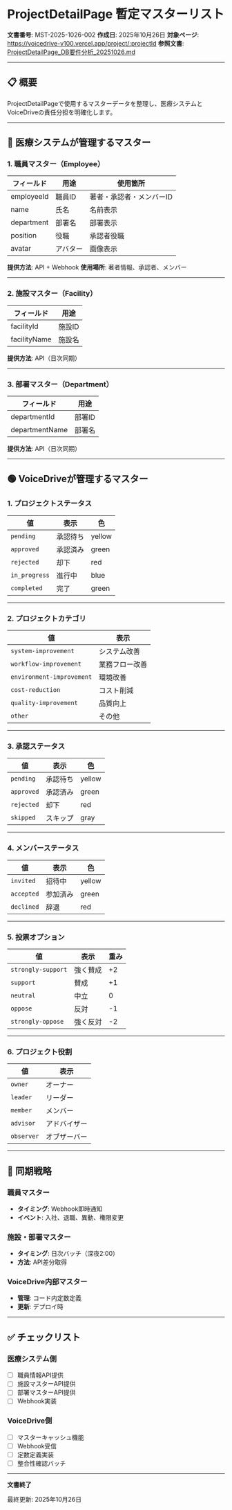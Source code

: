 # ProjectDetailPage 暫定マスターリスト

**文書番号**: MST-2025-1026-002
**作成日**: 2025年10月26日
**対象ページ**: https://voicedrive-v100.vercel.app/project/:projectId
**参照文書**: [ProjectDetailPage_DB要件分析_20251026.md](./ProjectDetailPage_DB要件分析_20251026.md)

---

## 📋 概要

ProjectDetailPageで使用するマスターデータを整理し、医療システムとVoiceDriveの責任分担を明確化します。

---

## 🔵 医療システムが管理するマスター

### 1. 職員マスター（Employee）

| フィールド | 用途 | 使用箇所 |
|-----------|------|---------|
| employeeId | 職員ID | 著者・承認者・メンバーID |
| name | 氏名 | 名前表示 |
| department | 部署名 | 部署表示 |
| position | 役職 | 承認者役職 |
| avatar | アバター | 画像表示 |

**提供方法**: API + Webhook
**使用場所**: 著者情報、承認者、メンバー

---

### 2. 施設マスター（Facility）

| フィールド | 用途 |
|-----------|------|
| facilityId | 施設ID |
| facilityName | 施設名 |

**提供方法**: API（日次同期）

---

### 3. 部署マスター（Department）

| フィールド | 用途 |
|-----------|------|
| departmentId | 部署ID |
| departmentName | 部署名 |

**提供方法**: API（日次同期）

---

## 🟢 VoiceDriveが管理するマスター

### 1. プロジェクトステータス

| 値 | 表示 | 色 |
|----|------|-----|
| `pending` | 承認待ち | yellow |
| `approved` | 承認済み | green |
| `rejected` | 却下 | red |
| `in_progress` | 進行中 | blue |
| `completed` | 完了 | green |

---

### 2. プロジェクトカテゴリ

| 値 | 表示 |
|----|------|
| `system-improvement` | システム改善 |
| `workflow-improvement` | 業務フロー改善 |
| `environment-improvement` | 環境改善 |
| `cost-reduction` | コスト削減 |
| `quality-improvement` | 品質向上 |
| `other` | その他 |

---

### 3. 承認ステータス

| 値 | 表示 | 色 |
|----|------|-----|
| `pending` | 承認待ち | yellow |
| `approved` | 承認済み | green |
| `rejected` | 却下 | red |
| `skipped` | スキップ | gray |

---

### 4. メンバーステータス

| 値 | 表示 | 色 |
|----|------|-----|
| `invited` | 招待中 | yellow |
| `accepted` | 参加済み | green |
| `declined` | 辞退 | red |

---

### 5. 投票オプション

| 値 | 表示 | 重み |
|----|------|------|
| `strongly-support` | 強く賛成 | +2 |
| `support` | 賛成 | +1 |
| `neutral` | 中立 | 0 |
| `oppose` | 反対 | -1 |
| `strongly-oppose` | 強く反対 | -2 |

---

### 6. プロジェクト役割

| 値 | 表示 |
|----|------|
| `owner` | オーナー |
| `leader` | リーダー |
| `member` | メンバー |
| `advisor` | アドバイザー |
| `observer` | オブザーバー |

---

## 🔄 同期戦略

### 職員マスター
- **タイミング**: Webhook即時通知
- **イベント**: 入社、退職、異動、権限変更

### 施設・部署マスター
- **タイミング**: 日次バッチ（深夜2:00）
- **方法**: API差分取得

### VoiceDrive内部マスター
- **管理**: コード内定数定義
- **更新**: デプロイ時

---

## ✅ チェックリスト

### 医療システム側
- [ ] 職員情報API提供
- [ ] 施設マスターAPI提供
- [ ] 部署マスターAPI提供
- [ ] Webhook実装

### VoiceDrive側
- [ ] マスターキャッシュ機能
- [ ] Webhook受信
- [ ] 定数定義実装
- [ ] 整合性確認バッチ

---

**文書終了**

最終更新: 2025年10月26日
